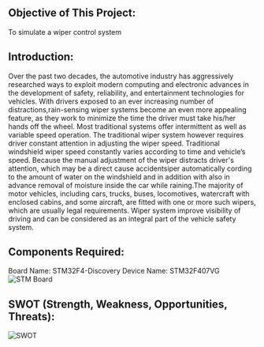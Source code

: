 ## Objective of This Project:
To simulate a wiper control system

## Introduction:
Over the past two decades, the automotive industry has aggressively researched ways to exploit modern computing and electronic advances in the development of safety, reliability, and entertainment technologies for vehicles. With drivers exposed to an ever increasing number of distractions,rain-sensing wiper systems become an even more appealing feature, as they work to minimize the time the driver must take his/her hands off the wheel. Most traditional systems offer intermittent as well as variable speed operation. The traditional wiper system however requires driver constant attention in adjusting the wiper speed. Traditional windshield wiper speed constantly varies according to time and vehicle’s speed. Because the manual adjustment of the wiper distracts driver's attention, which may be a direct cause accidentsiper automatically cording to the amount of water on the windshield and in addition with also in advance removal of moisture inside the car while raining.The majority of motor vehicles, including cars, trucks, buses, locomotives, watercraft with enclosed cabins, and some aircraft, are fitted with one or more such wipers, which are usually legal requirements. Wiper system improve visibility of driving and can be considered as an integral part of the vehicle safety system.

## Components Required:
Board Name: STM32F4-Discovery
Device Name: STM32F407VG
![STM Board](https://user-images.githubusercontent.com/67890511/167889540-9040da52-e4fe-4806-91f1-b1fe0cfde935.png)

## SWOT (Strength, Weakness, Opportunities, Threats):
![SWOT](https://user-images.githubusercontent.com/67890511/167889846-6b2558f1-78d9-4a9a-89cb-28f297eaeaa9.png)
